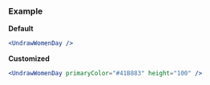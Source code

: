 ### Example

**Default**
```jsx
<UndrawWomenDay />
```

**Customized**
```jsx
<UndrawWomenDay primaryColor="#41B883" height="100" />
```
